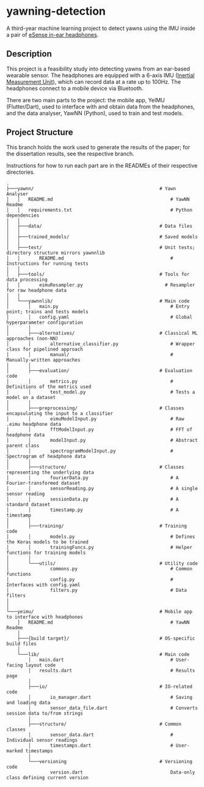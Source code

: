 # yawning-detection

A third-year machine learning project to detect yawns using the IMU inside a pair of [eSense in-ear headphones](https://esense.io/).

## Description

This project is a feasibility study into detecting yawns from an ear-based wearable sensor. The headphones are equipped with a 6-axis IMU ([Inertial Measurement Unit](https://en.wikipedia.org/wiki/Inertial_measurement_unit)), which can record data at a rate up to 100Hz. The headphones connect to a mobile device via Bluetooth.

There are two main parts to the project: the mobile app, YeIMU (Flutter/Dart), used to interface with and obtain data from the headphones, and the data analyser, YawNN (Python), used to train and test models.

## Project Structure

This branch holds the work used to generate the results of the paper; for the dissertation results, see the respective branch.

Instructions for how to run each part are in the READMEs of their respective directories.

```text
.
├───yawnn/                                              # Yawn Analyser
│   │   README.md                                           # YawNN Readme
│   │   requirements.txt                                    # Python dependencies
│   │   
│   ├───data/                                           # Data files
│   │
│   ├───trained_models/                                 # Saved models
│   │ 
│   ├───test/                                           # Unit tests; directory structure mirrors yawnnlib
│   │       README.md                                       # Instructions for running tests
│   │               
│   ├───tools/                                          # Tools for data processing
│   │       eimuResampler.py                              # Resampler for raw headphone data
│   │       
│   └───yawnnlib/                                       # Main code
│       │   main.py                                         # Entry point; trains and tests models
│       │   config.yaml                                     # Global hyperparameter configuration
│       │   
│       ├───alternatives/                               # Classical ML approaches (non-NN)
│       │       alternative_classifier.py                   # Wrapper class for pipelined approach
│       │       manual/                                     # Manually-written approaches
│       │   
│       ├───evaluation/                                 # Evaluation code
│       │       metrics.py                                  # Definitions of the metrics used
│       │       test_model.py                               # Tests a model on a dataset
│       │   
│       ├───preprocessing/                              # Classes encapsulating the input to a classifier
│       │       eimuModelInput.py                           # Raw .eimu headphone data
│       │       fftModelInput.py                            # FFT of headphone data
│       │       modelInput.py                               # Abstract parent class
│       │       spectrogramModelInput.py                    # Spectrogram of headphone data
│       │ 
│       ├───structure/                                  # Classes representing the underlying data
│       │       fourierData.py                              # A Fourier-transformed dataset
│       │       sensorReading.py                            # A single sensor reading
│       │       sessionData.py                              # A standard dataset
│       │       timestamp.py                                # A timestamp
│       │
│       ├───training/                                   # Training code
│       │       models.py                                   # Defines the Keras models to be trained
│       │       trainingFuncs.py                            # Helper functions for training models
│       │
│       └───utils/                                      # Utility code
│               commons.py                                  # Common functions
│               config.py                                   # Interfaces with config.yaml
│               filters.py                                  # Data filters 
│
│
└───yeimu/                                              # Mobile app to interface with headphones
    │   README.md                                           # YawNN Readme
    │
    ├───{build target}/                                 # OS-specific build files
    │
    └───lib/                                            # Main code
        │   main.dart                                       # User-facing layout code
        │   results.dart                                    # Results page
        │
        ├───io/                                         # IO-related code
        │       io_manager.dart                             # Saving and loading data  
        │       sensor_data_file.dart                       # Converts session data to/from strings
        │
        ├───structure/                                  # Common classes
        │       sensor_data.dart                            # Individual sensor readings
        │       timestamps.dart                             # User-marked timestamps
        │
        └───versioning                                  # Versioning code
                version.dart                                Data-only class defining current version
```
